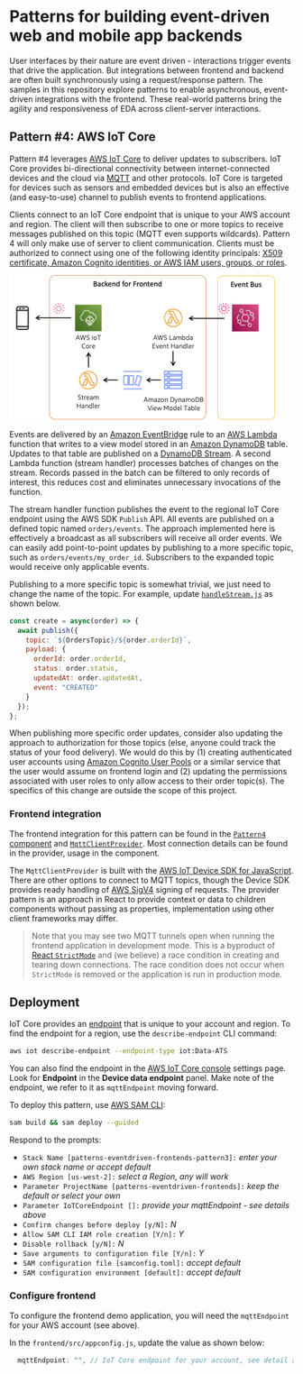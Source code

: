 # Patterns for building event-driven web and mobile app backends

User interfaces by their nature are event driven - interactions trigger events that drive the application. But integrations between frontend and backend are often built synchronously using a request/response pattern. The samples in this repository explore patterns to enable asynchronous, event-driven integrations with the frontend. These real-world patterns bring the agility and responsiveness of EDA across client-server interactions.

## Pattern #4: AWS IoT Core

Pattern #4 leverages [AWS IoT Core](https://aws.amazon.com/iot-core/) to deliver updates to subscribers. IoT Core provides bi-directional connectivity between internet-connected devices and the cloud via [MQTT](https://mqtt.org/) and other protocols. IoT Core is targeted for devices such as sensors and embedded devices but is also an effective (and easy-to-use) channel to publish events to frontend applications.

Clients connect to an IoT Core endpoint that is unique to your AWS account and region. The client will then subscribe to one or more topics to receive messages published on this topic (MQTT even supports wildcards). Pattern 4 will only make use of server to client communication. Clients must be authorized to connect using one of the following identity principals: [X509 certificate, Amazon Cognito identities, or AWS IAM users, groups, or roles](https://docs.aws.amazon.com/iot/latest/developerguide/client-authentication.html).

![Pattern #4](../../images/pattern4.png)

Events are delivered by an [Amazon EventBridge](https://aws.amazon.com/eventbridge/) rule to an [AWS Lambda](https://aws.amazon.com/lambda/) function that writes to a view model stored in an [Amazon DynamoDB](https://aws.amazon.com/dynamodb/) table. Updates to that table are published on a [DynamoDB Stream](https://docs.aws.amazon.com/amazondynamodb/latest/developerguide/Streams.html). A second Lambda function (stream handler) processes batches of changes on the stream. Records passed in the batch can be filtered to only records of interest, this reduces cost and eliminates unnecessary invocations of the function.

The stream handler function publishes the event to the regional IoT Core endpoint using the AWS SDK `Publish` API. All events are published on a defined topic named `orders/events`. The approach implemented here is effectively a broadcast as all subscribers will receive all order events. We can easily add point-to-point updates by publishing to a more specific topic, such as `orders/events/my_order_id`. Subscribers to the expanded topic would receive only applicable events.

Publishing to a more specific topic is somewhat trivial, we just need to change the name of the topic. For example, update [`handleStream.js`](./functions/handleStream.js) as shown below.

``` javascript
const create = async(order) => {
  await publish({
    topic: `${OrdersTopic}/${order.orderId}`,
    payload: {
      orderId: order.orderId,
      status: order.status,
      updatedAt: order.updatedAt,
      event: "CREATED"
    }
  });
};
```

When publishing more specific order updates, consider also updating the approach to authorization for those topics (else, anyone could track the status of your food delivery). We would do this by (1) creating authenticated user accounts using [Amazon Cognito User Pools](https://docs.aws.amazon.com/cognito/latest/developerguide/cognito-user-identity-pools.html) or a similar service that the user would assume on frontend login and (2) updating the permissions associated with user roles to only allow access to their order topic(s). The specifics of this change are outside the scope of this project.

### Frontend integration

The frontend integration for this pattern can be found in the [`Pattern4` component](../../frontend/src/components/Pattern4a.jsx) and [`MqttClientProvider`](../../frontend/src/mqtt/MqttClientProvider.jsx). Most connection details can be found in the provider, usage in the component.

The `MqttClientProvider` is built with the [AWS IoT Device SDK for JavaScript](https://github.com/aws/aws-iot-device-sdk-js-v2/tree/main). There are other options to connect to MQTT topics, though the Device SDK provides ready handling of [AWS SigV4](https://docs.aws.amazon.com/AmazonS3/latest/API/sig-v4-authenticating-requests.html) signing of requests. The provider pattern is an approach in React to provide context or data to children components without passing as properties, implementation using other client frameworks may differ.

> Note that you may see two MQTT tunnels open when running the frontend application in development mode. This is a byproduct of [React `StrictMode`](https://react.dev/reference/react/StrictMode) and (we believe) a race condition in creating and tearing down connections. The race condition does not occur when `StrictMode` is removed or the application is run in production mode.

## Deployment

IoT Core provides an [endpoint](https://docs.aws.amazon.com/iot/latest/developerguide/iot-connect-devices.html#iot-connect-device-endpoints) that is unique to your account and region. To find the endpoint for a region, use the `describe-endpoint` CLI command:

``` bash
aws iot describe-endpoint --endpoint-type iot:Data-ATS
```

You can also find the endpoint in the [AWS IoT Core console](https://console.aws.amazon.com/iot/home#/settings) settings page. Look for **Endpoint** in the **Device data endpoint** panel. Make note of the endpoint, we refer to it as `mqttEndpoint` moving forward.

To deploy this pattern, use [AWS SAM CLI](https://docs.aws.amazon.com/serverless-application-model/latest/developerguide/install-sam-cli.html):

``` bash
sam build && sam deploy --guided
```

Respond to the prompts:

  - `Stack Name [patterns-eventdriven-frontends-pattern3]:` *enter your own stack name or accept default*
  - `AWS Region [us-west-2]:` *select a Region, any will work*
  - `Parameter ProjectName [patterns-eventdriven-frontends]:` *keep the default or select your own*
  - `Parameter IoTCoreEndpoint []:` *provide your mqttEndpoint - see details above*
  - `Confirm changes before deploy [y/N]:` *N*
  - `Allow SAM CLI IAM role creation [Y/n]:` *Y*
  - `Disable rollback [y/N]:` *N*
  - `Save arguments to configuration file [Y/n]:` *Y*
  - `SAM configuration file [samconfig.toml]:` *accept default*
  - `SAM configuration environment [default]:` *accept default*

### Configure frontend

To configure the frontend demo application, you will need the `mqttEndpoint` for your AWS account (see above).

In the `frontend/src/appconfig.js`, update the value as shown below:

``` js
  mqttEndpoint: "", // IoT Core endpoint for your account, see detail above
```
